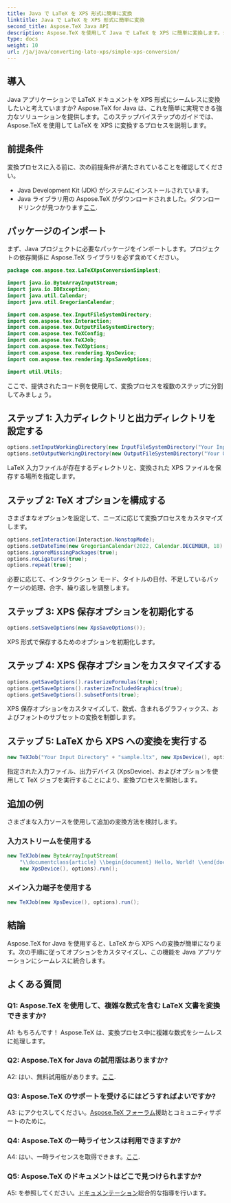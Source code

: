 ```yaml
---
title: Java で LaTeX を XPS 形式に簡単に変換
linktitle: Java で LaTeX を XPS 形式に簡単に変換
second_title: Aspose.TeX Java API
description: Aspose.TeX を使用して Java で LaTeX を XPS に簡単に変換します。シームレスな統合については、ステップバイステップのガイドに従ってください。
type: docs
weight: 10
url: /ja/java/converting-lato-xps/simple-xps-conversion/
---
```

## 導入

Java アプリケーションで LaTeX ドキュメントを XPS 形式にシームレスに変換したいと考えていますか? Aspose.TeX for Java は、これを簡単に実現できる強力なソリューションを提供します。このステップバイステップのガイドでは、Aspose.TeX を使用して LaTeX を XPS に変換するプロセスを説明します。

## 前提条件

変換プロセスに入る前に、次の前提条件が満たされていることを確認してください。

- Java Development Kit (JDK) がシステムにインストールされています。
-  Java ライブラリ用の Aspose.TeX がダウンロードされました。ダウンロードリンクが見つかります[ここ](https://releases.aspose.com/tex/java/).

## パッケージのインポート

まず、Java プロジェクトに必要なパッケージをインポートします。プロジェクトの依存関係に Aspose.TeX ライブラリを必ず含めてください。

```java
package com.aspose.tex.LaTeXXpsConversionSimplest;

import java.io.ByteArrayInputStream;
import java.io.IOException;
import java.util.Calendar;
import java.util.GregorianCalendar;

import com.aspose.tex.InputFileSystemDirectory;
import com.aspose.tex.Interaction;
import com.aspose.tex.OutputFileSystemDirectory;
import com.aspose.tex.TeXConfig;
import com.aspose.tex.TeXJob;
import com.aspose.tex.TeXOptions;
import com.aspose.tex.rendering.XpsDevice;
import com.aspose.tex.rendering.XpsSaveOptions;

import util.Utils;
```

ここで、提供されたコード例を使用して、変換プロセスを複数のステップに分割してみましょう。

## ステップ 1: 入力ディレクトリと出力ディレクトリを設定する

```java
options.setInputWorkingDirectory(new InputFileSystemDirectory("Your Input Directory"));
options.setOutputWorkingDirectory(new OutputFileSystemDirectory("Your Output Directory"));
```

LaTeX 入力ファイルが存在するディレクトリと、変換された XPS ファイルを保存する場所を指定します。

## ステップ 2: TeX オプションを構成する

さまざまなオプションを設定して、ニーズに応じて変換プロセスをカスタマイズします。

```java
options.setInteraction(Interaction.NonstopMode);
options.setDateTime(new GregorianCalendar(2022, Calendar.DECEMBER, 18).getTime());
options.ignoreMissingPackages(true);
options.noLigatures(true);
options.repeat(true);
```

必要に応じて、インタラクション モード、タイトルの日付、不足しているパッケージの処理、合字、繰り返しを調整します。

## ステップ 3: XPS 保存オプションを初期化する

```java
options.setSaveOptions(new XpsSaveOptions());
```

XPS 形式で保存するためのオプションを初期化します。

## ステップ 4: XPS 保存オプションをカスタマイズする

```java
options.getSaveOptions().rasterizeFormulas(true);
options.getSaveOptions().rasterizeIncludedGraphics(true);
options.getSaveOptions().subsetFonts(true);
```

XPS 保存オプションをカスタマイズして、数式、含まれるグラフィックス、およびフォントのサブセットの変換を制御します。

## ステップ 5: LaTeX から XPS への変換を実行する

```java
new TeXJob("Your Input Directory" + "sample.ltx", new XpsDevice(), options).run();
```

指定された入力ファイル、出力デバイス (XpsDevice)、およびオプションを使用して TeX ジョブを実行することにより、変換プロセスを開始します。

## 追加の例

さまざまな入力ソースを使用して追加の変換方法を検討します。

### 入力ストリームを使用する

```java
new TeXJob(new ByteArrayInputStream(
    "\\documentclass{article} \\begin{document} Hello, World! \\end{document}".getBytes("ASCII")),
    new XpsDevice(), options).run();
```

### メイン入力端子を使用する

```java
new TeXJob(new XpsDevice(), options).run();
```

## 結論

Aspose.TeX for Java を使用すると、LaTeX から XPS への変換が簡単になります。次の手順に従ってオプションをカスタマイズし、この機能を Java アプリケーションにシームレスに統合します。

## よくある質問

### Q1: Aspose.TeX を使用して、複雑な数式を含む LaTeX 文書を変換できますか?

A1: もちろんです！ Aspose.TeX は、変換プロセス中に複雑な数式をシームレスに処理します。

### Q2: Aspose.TeX for Java の試用版はありますか?

 A2: はい、無料試用版があります。[ここ](https://releases.aspose.com/).

### Q3: Aspose.TeX のサポートを受けるにはどうすればよいですか?

 A3: にアクセスしてください。[Aspose.TeX フォーラム](https://forum.aspose.com/c/tex/47)援助とコミュニティサポートのために。

### Q4: Aspose.TeX の一時ライセンスは利用できますか?

 A4: はい、一時ライセンスを取得できます。[ここ](https://purchase.aspose.com/temporary-license/).

### Q5: Aspose.TeX のドキュメントはどこで見つけられますか?

 A5: を参照してください。[ドキュメンテーション](https://reference.aspose.com/tex/java/)総合的な指導を行います。